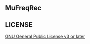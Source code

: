 ## MuFreqRec

## LICENSE

[GNU General Public License v3 or later](http://www.gnu.org/copyleft/gpl.html)